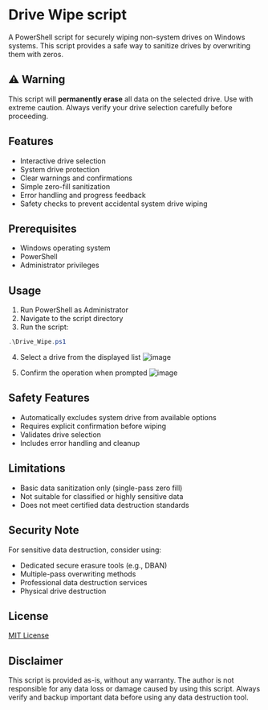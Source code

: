 # Drive Wipe script

A PowerShell script for securely wiping non-system drives on Windows systems. This script provides a safe way to sanitize drives by overwriting them with zeros.

## ⚠️ Warning

This script will **permanently erase** all data on the selected drive. Use with extreme caution. Always verify your drive selection carefully before proceeding.

## Features

- Interactive drive selection
- System drive protection
- Clear warnings and confirmations
- Simple zero-fill sanitization
- Error handling and progress feedback
- Safety checks to prevent accidental system drive wiping

## Prerequisites

- Windows operating system
- PowerShell
- Administrator privileges

## Usage

1. Run PowerShell as Administrator
2. Navigate to the script directory
3. Run the script:
```powershell
.\Drive_Wipe.ps1
```
4. Select a drive from the displayed list
![image](https://github.com/user-attachments/assets/9dd446e5-7a88-4a85-8738-2091e260a8b5)

5. Confirm the operation when prompted
![image](https://github.com/user-attachments/assets/64e94645-6d9b-4a66-97ed-2bef206ad312)


## Safety Features

- Automatically excludes system drive from available options
- Requires explicit confirmation before wiping
- Validates drive selection
- Includes error handling and cleanup

## Limitations

- Basic data sanitization only (single-pass zero fill)
- Not suitable for classified or highly sensitive data
- Does not meet certified data destruction standards

## Security Note

For sensitive data destruction, consider using:
- Dedicated secure erasure tools (e.g., DBAN)
- Multiple-pass overwriting methods
- Professional data destruction services
- Physical drive destruction

## License

[MIT License](LICENSE)

## Disclaimer

This script is provided as-is, without any warranty. The author is not responsible for any data loss or damage caused by using this script. Always verify and backup important data before using any data destruction tool.
